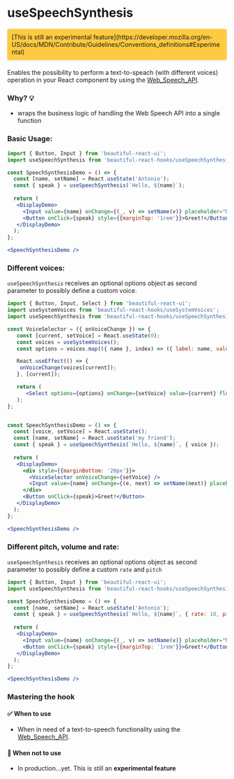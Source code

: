 # useSpeechSynthesis

<div style="padding: 10px; margin: 20px auto; background: #FDCA40; border-radius: 4px; box-shadow: 0 2px 5px rgba(0, 0, 0, .1)">
    [This is still an experimental feature](https://developer.mozilla.org/en-US/docs/MDN/Contribute/Guidelines/Conventions_definitions#Experimental)
</div>

Enables the possibility to perform a text-to-speach (with different voices) operation in your React component by using the [Web_Speech_API](https://developer.mozilla.org/en-US/docs/Web/API/Web_Speech_API).

### Why? 💡

- wraps the business logic of handling the Web Speech API into a single function

### Basic Usage:

```jsx harmony
import { Button, Input } from 'beautiful-react-ui';
import useSpeechSynthesis from 'beautiful-react-hooks/useSpeechSynthesis'; 

const SpeechSynthesisDemo = () => {
  const [name, setName] = React.useState('Antonio');
  const { speak } = useSpeechSynthesis(`Hello, ${name}`); 
  
  return (
   <DisplayDemo>
     <Input value={name} onChange={(_, v) => setName(v)} placeholder="Name" fluid />
     <Button onClick={speak} style={{marginTop: '1rem'}}>Greet!</Button>
   </DisplayDemo>
  );
};

<SpeechSynthesisDemo />
```

### Different voices:

`useSpeechSynthesis` receives an optional options object as second parameter to possibly define a custom voice.

```jsx harmony
import { Button, Input, Select } from 'beautiful-react-ui';
import useSystemVoices from 'beautiful-react-hooks/useSystemVoices'; 
import useSpeechSynthesis from 'beautiful-react-hooks/useSpeechSynthesis'; 

const VoiceSelector = ({ onVoiceChange }) => {
   const [current, setVoice] = React.useState(0);
   const voices = useSystemVoices();
   const options = voices.map(({ name }, index) => ({ label: name, value: index }));

   React.useEffect(() => {
    onVoiceChange(voices[current]);
   }, [current]);

   return (
      <Select options={options} onChange={setVoice} value={current} fluid />
   );
};


const SpeechSynthesisDemo = () => {
  const [voice, setVoice] = React.useState();
  const [name, setName] = React.useState('my friend');
  const { speak } = useSpeechSynthesis(`Hello, ${name}`, { voice }); 
  
  return (
   <DisplayDemo>
     <div style={{marginBottom: '20px'}}>
       <VoiceSelector onVoiceChange={setVoice} />
       <Input value={name} onChange={(e, next) => setName(next)} placeholder="Your name" fluid style={{marginBottom: '1rem'}} />
     </div>
     <Button onClick={speak}>Greet!</Button>
   </DisplayDemo>
  );
};

<SpeechSynthesisDemo />
```

### Different pitch, volume and rate:

`useSpeechSynthesis` receives an optional options object as second parameter to possibly define a custom `rate` and `pitch`

```jsx harmony
import { Button, Input } from 'beautiful-react-ui';
import useSpeechSynthesis from 'beautiful-react-hooks/useSpeechSynthesis'; 

const SpeechSynthesisDemo = () => {
  const [name, setName] = React.useState('Antonio');
  const { speak } = useSpeechSynthesis(`Hello, ${name}`, { rate: 10, pitch: 15, volume: 2 }); 
  
  return (
   <DisplayDemo>
     <Input value={name} onChange={(_, v) => setName(v)} placeholder="Name" fluid />
     <Button onClick={speak} style={{marginTop: '1rem'}}>Greet!</Button>
   </DisplayDemo>
  );
};

<SpeechSynthesisDemo />
```

### Mastering the hook

#### ✅ When to use
 
- When in need of a text-to-speech functionality using the [Web_Speech_API](https://developer.mozilla.org/en-US/docs/Web/API/Web_Speech_API).


#### 🛑 When not to use

- In production...yet. This is still an **experimental feature**
